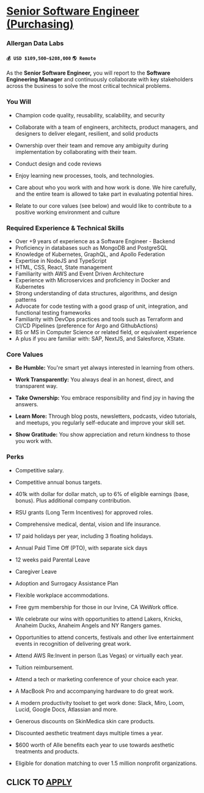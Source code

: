 # [Senior Software Engineer (Purchasing)](https://www.remotewlb.com/apply/senior-software-engineer-purchasing)  
### Allergan Data Labs  
#### `💰 USD $109,500~$208,000` `🌎 Remote`  

As the **Senior Software Engineer,** you will report to the **Software Engineering Manager** and continuously collaborate with key stakeholders across the business to solve the most critical technical problems.

### **You Will**

  * Champion code quality, reusability, scalability, and security

  * Collaborate with a team of engineers, architects, product managers, and designers to deliver elegant, resilient, and solid products

  * Ownership over their team and remove any ambiguity during implementation by collaborating with their team.

  * Conduct design and code reviews

  * Enjoy learning new processes, tools, and technologies.

  * Care about who you work with and how work is done. We hire carefully, and the entire team is allowed to take part in evaluating potential hires.

  * Relate to our core values (see below) and would like to contribute to a positive working environment and culture

### **Required Experience & Technical Skills**

  * Over +9 years of experience as a Software Engineer - Backend
  * Proficiency in databases such as MongoDB and PostgreSQL
  * Knowledge of Kubernetes, GraphQL, and Apollo Federation
  * Expertise in NodeJS and TypeScript
  * HTML, CSS, React, State management
  * Familiarity with AWS and Event Driven Architecture
  * Experience with Microservices and proficiency in Docker and Kubernetes
  * Strong understanding of data structures, algorithms, and design patterns
  * Advocate for code testing with a good grasp of unit, integration, and functional testing frameworks
  * Familiarity with DevOps practices and tools such as Terraform and CI/CD Pipelines (preference for Argo and GithubActions)
  * BS or MS in Computer Science or related field, or equivalent experience
  * A plus if you are familiar with: SAP, NextJS, and Salesforce, XState.

### **Core Values**

  * **Be Humble:** You're smart yet always interested in learning from others.

  * **Work Transparently:** You always deal in an honest, direct, and transparent way.

  * **Take Ownership:** You embrace responsibility and find joy in having the answers.

  * **Learn More:** Through blog posts, newsletters, podcasts, video tutorials, and meetups, you regularly self-educate and improve your skill set.

  * **Show Gratitude:** You show appreciation and return kindness to those you work with.

### **Perks**

  * Competitive salary.

  * Competitive annual bonus targets.

  * 401k with dollar for dollar match, up to 6% of eligible earnings (base, bonus). Plus additional company contribution.

  * RSU grants (Long Term Incentives) for approved roles.

  * Comprehensive medical, dental, vision and life insurance.

  * 17 paid holidays per year, including 3 floating holidays.

  * Annual Paid Time Off (PTO), with separate sick days

  * 12 weeks paid Parental Leave

  * Caregiver Leave

  * Adoption and Surrogacy Assistance Plan

  * Flexible workplace accommodations.

  * Free gym membership for those in our Irvine, CA WeWork office.

  * We celebrate our wins with opportunities to attend Lakers, Knicks, Anaheim Ducks, Anaheim Angels and NY Rangers games.

  * Opportunities to attend concerts, festivals and other live entertainment events in recognition of delivering great work.

  * Attend AWS Re:Invent in person (Las Vegas) or virtually each year.

  * Tuition reimbursement.

  * Attend a tech or marketing conference of your choice each year.

  * A MacBook Pro and accompanying hardware to do great work.

  * A modern productivity toolset to get work done: Slack, Miro, Loom, Lucid, Google Docs, Atlassian and more.

  * Generous discounts on SkinMedica skin care products.

  * Discounted aesthetic treatment days multiple times a year.

  * $600 worth of Alle benefits each year to use towards aesthetic treatments and products.

  * Eligible for donation matching to over 1.5 million nonprofit organizations.

  
## CLICK TO [APPLY](https://www.remotewlb.com/apply/senior-software-engineer-purchasing)

